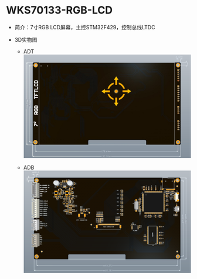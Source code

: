 # WKS70133-RGB-LCD
- 简介：7寸RGB LCD屏幕，主控STM32F429，控制总线LTDC

- 3D实物图

  - ADT
    ![ADT-3D](/Hardware/ADT-3D.jpg)

  - ADB
    ![ADB-3D](/Hardware/ADB-3D.png)
